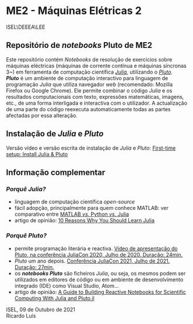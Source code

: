# ME2 - Máquinas Elétricas 2
ISEL\DEEEA\LEE


 ## Repositório de *notebooks* Pluto de ME2

Este repositório contém *Notebooks* de resolução de exercícios sobre máquinas eléctricas (máquinas de corrente contínua e máquinas síncronas 3~) em ferramenta de computação científica [*Julia*](https://julialang.org/), utilizando o [*Pluto*](https://github.com/fonsp/Pluto.jl).  
**_Pluto_** é um ambiente de computação interactivo para linguagem de programação _Julia_ que utiliza navegador *web* (recomendado: Mozilla Firefox ou Google Chrome). Ele permite combinar o código _Julia_ e os resultados computacionais com texto, expressões matemáticas, imagens, etc., de uma forma interligada e interactiva com o utilizador. A actualização de uma parte do código reexecuta automaticamente todas as partes afectadas por essa alteração.  

## Instalação de _Julia_ e _Pluto_
Versão vídeo e versão escrita de instalação de _Julia_ e _Pluto_: [First-time setup: Install Julia & Pluto](https://computationalthinking.mit.edu/Spring21/installation/)


## Informação complementar 
### _Porquê Julia?_  
- linguagem de computação científica _open-source_ 
- fácil adopção, principalmente para quem conhece MATLAB: ver comparativo entre [MATLAB _vs._ Python _vs._ Julia](https://cheatsheets.quantecon.org/)
- artigo de opinião: [10 Reasons Why You Should Learn Julia](https://blog.goodaudience.com/10-reasons-why-you-should-learn-julia-d786ac29c6ca)

### _Porquê Pluto?_  
- permite programação literária e reactiva. [Vídeo de apresentação do Pluto, na conferência JuliaCon 2020, Julho de 2020. Duração: 24min.](https://youtu.be/IAF8DjrQSSk)
- *Pluto* um ano depois. [Conferência JuliaCon 2021, Julho de 2021. Duração: 27min.](https://youtu.be/HiI4jgDyDhY)
- os **_notebooks Pluto_** são ficheiros *Julia*, ou seja, os mesmos podem ser utilizados em editores de código ou em ambiente de desenvolvimento integrado (IDE) como Visual Studio, Atom... 
- artigo de opinião: [A Guide to Building Reactive Notebooks for Scientific Computing With Julia and Pluto.jl](https://medium.com/swlh/a-guide-to-building-reactive-notebooks-for-scientific-computing-with-julia-and-pluto-jl-1a2c0c455d51)


ISEL, 09 de Outubro de 2021  
Ricardo Luís
